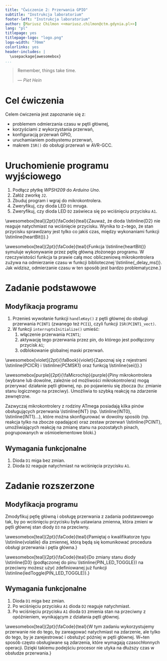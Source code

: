 ```yaml
---
title: "Ćwiczenie 2: Przerwania GPIO"
subtitle: "Instrukcja laboratorium"
footer-left: "Instrukcja laboratorium"
author: [Mariusz Chilmon <<mariusz.chilmon@ctm.gdynia.pl>>]
lang: "pl"
titlepage: yes
titlepage-logo: "logo.png"
logo-width: "70mm"
colorlinks: yes
header-includes: |
  \usepackage{awesomebox}
...
```


> Remember, things take time.
>
> — _Piet Hein_

# Cel ćwiczenia

Celem ćwiczenia jest zapoznanie się z:

* problemem odmierzania czasu w pętli głównej,
* korzyściami z wykorzystania przerwań,
* konfiguracją przerwań GPIO,
* uruchamianiem podsystemu przerwań,
* makrem `ISR()` do obsługi przerwań w AVR-GCC.

# Uruchomienie programu wyjściowego

1. Podłącz płytkę _WPSH209_ do _Arduino Uno_.
1. Załóż zworkę `J2`.
1. Zbuduj program i wgraj do mikrokontrolera.
1. Zweryfikuj, czy dioda LED `D1` mruga.
1. Zweryfikuj, czy dioda LED `D2` zaświeca się po wciśnięciu przycisku `A1`.

\awesomebox[teal]{2pt}{\faCode}{teal}{Zauważ, że dioda \lstinline{D2} nie reaguje natychmiast na wciśnięcie przycisku. Wynika to z~tego, że stan przycisku sprawdzany jest tylko co jakiś czas, między wykonaniami funkcji \lstinline{heartBit()}.}

\awesomebox[teal]{2pt}{\faCode}{teal}{Funkcja \lstinline{heartBit()} symuluje wykonywanie przez pętlę główną złożonego programu. W rzeczywistości funkcja ta prawie całą moc obliczeniową mikrokontrolera zużywa na odmierzanie czasu w funkcji bibliotecznej \lstinline{_delay_ms()}. Jak widzisz, odmierzanie czasu w ten sposób jest bardzo problematyczne.}

# Zadanie podstawowe

## Modyfikacja programu

1. Przenieś wywołanie funkcji `handleKey()` z pętli głównej do obsługi przerwania `PCINT1` (zwanego też `PCI1`), czyli funkcji `ISR(PCINT1_vect)`.
1. W funkcji `interruptsInitialize()` umieść:
   1. włączenie przerwania `PCINT1`;
   1. aktywację tego przerwania przez pin, do którego jest podłączony przycisk `A1`;
   1. odblokowanie globalnej maski przerwań.

\awesomebox[violet]{2pt}{\faBook}{violet}{Zapoznaj się z rejestrami \lstinline{PCICR} i \lstinline{PCMSK1} oraz funkcją \lstinline{sei()}.}

\awesomebox[purple]{2pt}{\faMicrochip}{purple}{Piny mikrokontrolera (wybrane lub dowolne, zależnie od możliwości mikrokontrolera) mogą przerywać działanie pętli głównej, np. po pojawieniu się zbocza (tu: zmianie stanu logicznego na przeciwy). Umożliwia to szybką reakcję na zdarzenie zewnętrzne.

Zazwyczaj mikrokontrolery z rodziny ATmega posiadają kilka pinów obsługujących przerwania \lstinline{INT} (np. \lstinline{INT0}, \lstinline{INT1}...), które można skonfigurować w dowolny sposób (np. reakcja tylko na zbocze opadające) oraz zestaw przerwań \lstinline{PCINT}, umożliwiających reakcję na zmianę stanu na pozostałych pinach, pogrupowanych w ośmioelementowe bloki.}

## Wymagania funkcjonalne

1. Dioda `D1` miga bez zmian.
1. Dioda `D2` reaguje natychmiast na wciśnięcia przycisku `A1`.

# Zadanie rozszerzone

## Modyfikacja programu

Zmodyfikuj pętlę główną i obsługę przerwania z zadania podstawowego tak, by po wciśnięciu przycisku była ustawiana zmienna, która zmieni w pętli głównej stan diody `D3` na przeciwny.

\awesomebox[teal]{2pt}{\faCode}{teal}{Pamiętaj o kwalifikatorze typu \lstinline{volatile} dla zmiennej, którą będą się komunikować procedura obsługi przerwania i pętla główna.}

\awesomebox[teal]{2pt}{\faCode}{teal}{Do zmiany stanu diody \lstinline{D3} (podłączonej do pinu \lstinline{PIN_LED_TOGGLE}) na przeciwny możesz użyć zdefiniowanej już funkcji \lstinline{ledToggle(PIN_LED_TOGGLE)}.}

## Wymagania funkcjonalne

1. Dioda `D1` miga bez zmian.
1. Po wciśnięciu przycisku `A1` dioda `D2` reaguje natychmiast.
1. Po wciśnięciu przycisku `A1` dioda `D3` zmienia stan na przeciwny z opóźnieniem, wynikającym z&nbsp;działania pętli głównej.

\awesomebox[teal]{2pt}{\faCode}{teal}{W tym zadaniu wykorzystujemy przerwanie nie do tego, by zareagować natychmiast na zdarzenie, ale tylko do tego, by je zarejestrować i obsłużyć później w pętli głównej. W~ten sposób często obsługiwane są zdarzenia, które wymagają czasochłonnych operacji. Dzięki takiemu podejściu procesor nie utyka na dłuższy czas w obsłudze przerwania.}
